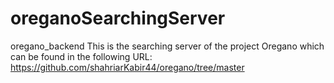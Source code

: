 # oreganoSearchingServer
oregano_backend
This is the searching server of the project Oregano which can be found in the following URL:
https://github.com/shahriarKabir44/oregano/tree/master
